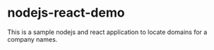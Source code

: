 # nodejs-react-demo

This is a sample nodejs and react application to locate domains for a company names.
